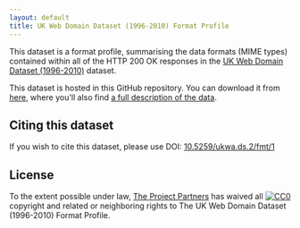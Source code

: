 ```yaml
---
layout: default
title: UK Web Domain Dataset (1996-2010) Format Profile
---
```


This dataset is a format profile, summarising the data formats (MIME types) contained within all of the HTTP 200 OK responses in the [UK Web Domain Dataset (1996-2010)](..) dataset.

This dataset is hosted in this GitHub repository. You can download it from [here](https://github.com/ukwa/opendata/tree/master/datasets/ukwa.ds.2/fmt), where you'll also find [a full description of the data](https://github.com/ukwa/opendata/tree/master/datasets/ukwa.ds.2/fmt#uk-web-domain-dataset-1996-2010-format-profile).

Citing this dataset
-------------------

If you wish to cite this dataset, please use DOI: [10.5259/ukwa.ds.2/fmt/1](http://dx.doi.org/10.5259/ukwa.ds.2/fmt/1)


License
-------

<p xmlns:dct="http://purl.org/dc/terms/">
  <a rel="license" style="float:right" 
     href="http://creativecommons.org/publicdomain/zero/1.0/">
    <img src="http://i.creativecommons.org/p/zero/1.0/88x31.png" style="border-style: none;" alt="CC0" />
  </a>
  To the extent possible under law,
  <a rel="dct:publisher"
     href="http://data.webarchive.org.uk/opendata/ukwa.ds.2/">
    <span property="dct:title">The Project Partners</span></a>
  has waived all copyright and related or neighboring rights to
  <span property="dct:title">The UK Web Domain Dataset (1996-2010) Format Profile</span>.
</p>


